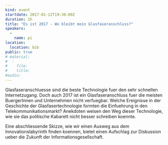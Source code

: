 ```yaml
---
kind: event
startdate: 2017-01-12T19:30:00Z
duration: 2h
title: "Es ist 2017 - Wo bleibt mein Glasfaseranschluss?"
speakers:
  -
    name: pi
location:
  location: bib
public: true
# material:
#  -
#    file:
#    title:
#audio:
---
```

Glasfaseranschluesse sind die beste Technologie fuer den sehr schnellen Internetzugang.
Doch auch 2017 ist ein Glasfaseranschluss fuer die meisten BuergerInnen und Unternehmen nicht verfuegbar.
Welche Ereignisse in der Geschichte der Glasfasertechnologie formten die Einfuehrung in den Telekommunikationsmarkt?
Anekdoten weisen den Weg dieser Technologie, wie sie das politische Kabarett nicht besser schreiben koennte.

Eine abschliessende Skizze, wie wir einen Ausweg aus dem Innovationslabyrinth finden koennen, bietet einen Aufschlag zur Diskussion ueber die Zukunft der Informationsgesellschaft.
